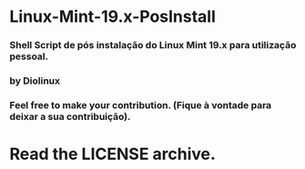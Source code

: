 # Linux-Mint-19.x-PosInstall
### Shell Script de pós instalação do Linux Mint 19.x para utilização pessoal.
### by Diolinux

### Feel free to make your contribution. (Fique à vontade para deixar a sua contribuição).
# Read the LICENSE archive.
